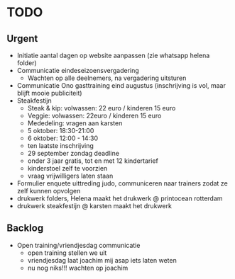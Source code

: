 # TODO
## Urgent
- Initiatie aantal dagen op website aanpassen (zie whatsapp helena folder)
- Communicatie eindeseizoensvergadering
	- Wachten op alle deelnemers, na vergadering uitsturen
- Communicatie Ono gasttraining eind augustus (inschrijving is vol, maar blijft mooie publiciteit)
- Steakfestijn
	- Steak & kip: volwassen: 22 euro / kinderen 15 euro
	- Veggie: volwassen: 22euro / kinderen 15 euro
	- Mededeling: vragen aan karsten
	- 5 oktober: 18:30-21:00
	- 6 oktober: 12:00 - 14:30
	- ten laatste inschrijving
	-  29 september zondag deadline
	- onder 3 jaar gratis, tot en met 12 kindertarief
	- kinderstoel zelf te voorzien
	- vraag vrijwilligers laten staan
- Formulier enquete uittreding judo, communiceren naar trainers zodat ze zelf kunnen opvolgen
- drukwerk folders, Helena maakt het drukwerk @ printocean rotterdam
- drukwerk steakfestijn @ karsten maakt het drukwerk 

## Backlog
- Open training/vriendjesdag communicatie
	- open training stellen we uit
	- vriendjesdag laat joachim mij asap iets laten weten
	- nu nog niks!!! wachten op joachim
<!--stackedit_data:
eyJoaXN0b3J5IjpbMTU0MzQyODY1MSwxOTI5NDUwNjA2LDIwNz
IyODA5MjQsLTE3NDY5NjcxMTgsLTE0NTA0NzEzODUsMTY2NjI4
MjYwNiwtNzUwMjUyNjkyLDIxNjQ1ODI0NSwyMTUwNzY0MzMsLT
M0Njc3Mzg5OCwxNjk4Nzc2MDk3LDE2OTg3NzYwOTcsMTg1MDc1
MDA4MywxNDU4Mzk4ODQ0LC0zNTU0MTUzMjYsNDMxNDc5NzgsLT
IxMTcwMDgyMTksNzA4Mjg2ODU4LDE1NjQ1MDM0MzFdfQ==
-->